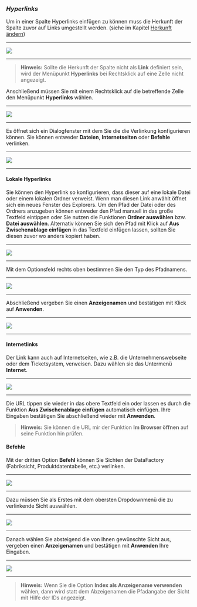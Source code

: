 ### *Hyperlinks*

Um in einer Spalte Hyperlinks einfügen zu können muss die Herkunft der Spalte zuvor auf Links umgestellt werden. (siehe im Kapitel [Herkunft ändern](/der-excel-client/templates/template-konfigurieren/herkunft-andern.md))

---
![](/Pictures/Excel-Client/Datenerfassung/Hyperlinks/hyperlinks_1.png)

---

>**Hinweis:** Sollte die Herkunft der Spalte nicht als **Link** definiert sein, wird der Menüpunkt **Hyperlinks** bei Rechtsklick auf eine Zelle nicht angezeigt.

Anschließend müssen Sie mit einem Rechtsklick auf die betreffende Zelle den Menüpunkt **Hyperlinks** wählen.

---
![](/Pictures/Excel-Client/Datenerfassung/Hyperlinks/hyperlinks_2.png)

---

Es öffnet sich ein Dialogfenster mit dem Sie die die Verlinkung konfigurieren können. Sie können entweder **Dateien**, **Internetseiten** oder **Befehle** verlinken.

---
![](/Pictures/Excel-Client/Datenerfassung/Hyperlinks/hyperlinks_3.png)

---

#### Lokale Hyperlinks

Sie können den Hyperlink so konfigurieren, dass dieser auf eine lokale Datei oder einem lokalen Ordner verweist. Wenn man diesen Link anwählt öffnet sich ein neues Fenster des Explorers. Um den Pfad der Datei oder des Ordners anzugeben können entweder den Pfad manuell in das große Textfeld eintippen oder Sie nutzen die Funktionen **Ordner auswählen** bzw. **Datei auswählen**. Alternativ können Sie sich den Pfad mit Klick auf **Aus Zwischenablage einfügen** in das Textfeld einfügen lassen, sollten Sie diesen zuvor wo anders kopiert haben.

---
![](/Pictures/Excel-Client/Datenerfassung/Hyperlinks/hyperlinks_4.png)

---

Mit dem Optionsfeld rechts oben bestimmen Sie den Typ des Pfadnamens.

---
![](/Pictures/Excel-Client/Datenerfassung/Hyperlinks/hyperlinks_5.png)

---

Abschließend vergeben Sie einen **Anzeigenamen** und bestätigen mit Klick auf **Anwenden**.

---
![](/Pictures/Excel-Client/Datenerfassung/Hyperlinks/hyperlinks_6.png)

---

#### Internetlinks

Der Link kann auch auf Internetseiten, wie z.B. die Unternehmenswebseite oder dem Ticketsystem, verweisen. Dazu wählen sie das Untermenü **Internet**.

---
![](/Pictures/Excel-Client/Datenerfassung/Hyperlinks/hyperlinks_7.png)

---

Die URL tippen sie wieder in das obere Textfeld ein oder lassen es durch die Funktion **Aus Zwischenablage einfügen** automatisch einfügen. Ihre Eingaben bestätigen Sie abschließend wieder mit **Anwenden**.

>**Hinweis:** Sie können die URL mir der Funktion **Im Browser öffnen** auf seine Funktion hin prüfen.

#### Befehle

Mit der dritten Option **Befehl** können Sie Sichten der DataFactory (Fabriksicht, Produktdatentabelle, etc.) verlinken.

---
![](/Pictures/Excel-Client/Datenerfassung/Hyperlinks/hyperlinks_8.png)

---

Dazu müssen Sie als Erstes mit dem obersten Dropdownmenü die zu verlinkende Sicht auswählen.

---
![](/Pictures/Excel-Client/Datenerfassung/Hyperlinks/hyperlinks_9.png)

---

Danach wählen Sie absteigend die von Ihnen gewünschte Sicht aus, vergeben einen **Anzeigenamen** und bestätigen mit **Anwenden** Ihre Eingaben.

---
![](/Pictures/Excel-Client/Datenerfassung/Hyperlinks/hyperlinks_10.png)

---

>**Hinweis:** Wenn Sie die Option **Index als Anzeigename verwenden** wählen, dann wird statt dem Abzeigenamen die Pfadangabe der Sicht mit Hilfe der IDs angezeigt.